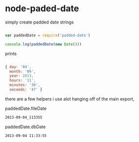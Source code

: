 node-paded-date
===============

simply create padded date strings


```js

var paddedDate = require('padded-date')

console.log(paddedDate(new Date()))


```
prints

```js

{ day: '04',
  month: '09',
  year: 2013,
  hours: '11',
  minutes: '30',
  seconds: '47' }

```

there are a few helpers i use alot hanging off of the main export,


paddedDate.fileDate

```sh
2013-09-04_113355
```

paddedDate.dbDate

```sh
2013-09-04 11:33:55
```
